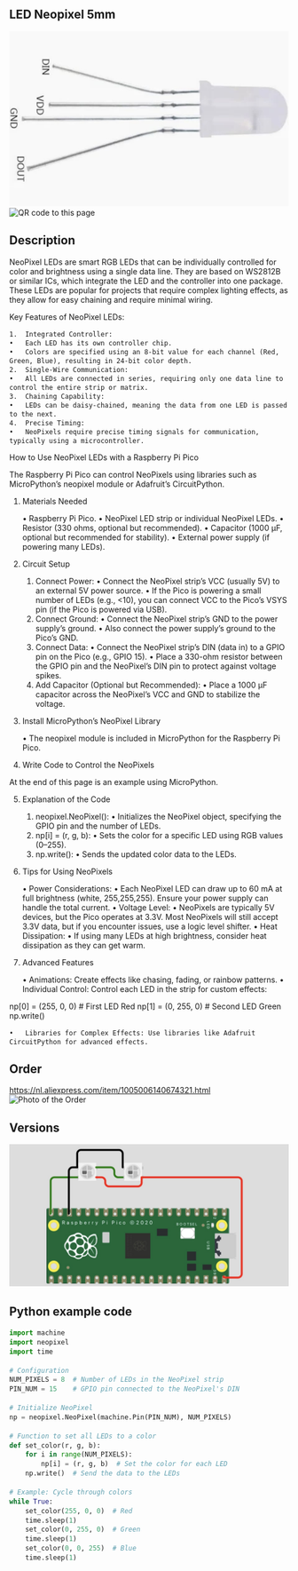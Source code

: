 ## LED Neopixel 5mm

<img src="LED Neopixel_Photo.jpg" alt="Photo of the component">
<img src="LED Neopixel_QR_code.jpg" alt="QR code to this page" width="80" height="80">

## Description
NeoPixel LEDs are smart RGB LEDs that can be individually controlled for color and brightness using a single data line. They are based on WS2812B or similar ICs, which integrate the LED and the controller into one package. These LEDs are popular for projects that require complex lighting effects, as they allow for easy chaining and require minimal wiring.

Key Features of NeoPixel LEDs:

	1.	Integrated Controller:
	•	Each LED has its own controller chip.
	•	Colors are specified using an 8-bit value for each channel (Red, Green, Blue), resulting in 24-bit color depth.
	2.	Single-Wire Communication:
	•	All LEDs are connected in series, requiring only one data line to control the entire strip or matrix.
	3.	Chaining Capability:
	•	LEDs can be daisy-chained, meaning the data from one LED is passed to the next.
	4.	Precise Timing:
	•	NeoPixels require precise timing signals for communication, typically using a microcontroller.

How to Use NeoPixel LEDs with a Raspberry Pi Pico

The Raspberry Pi Pico can control NeoPixels using libraries such as MicroPython’s neopixel module or Adafruit’s CircuitPython.

1. Materials Needed

	•	Raspberry Pi Pico.
	•	NeoPixel LED strip or individual NeoPixel LEDs.
	•	Resistor (330 ohms, optional but recommended).
	•	Capacitor (1000 µF, optional but recommended for stability).
	•	External power supply (if powering many LEDs).

2. Circuit Setup

	1.	Connect Power:
	•	Connect the NeoPixel strip’s VCC (usually 5V) to an external 5V power source.
	•	If the Pico is powering a small number of LEDs (e.g., <10), you can connect VCC to the Pico’s VSYS pin (if the Pico is powered via USB).
	2.	Connect Ground:
	•	Connect the NeoPixel strip’s GND to the power supply’s ground.
	•	Also connect the power supply’s ground to the Pico’s GND.
	3.	Connect Data:
	•	Connect the NeoPixel strip’s DIN (data in) to a GPIO pin on the Pico (e.g., GPIO 15).
	•	Place a 330-ohm resistor between the GPIO pin and the NeoPixel’s DIN pin to protect against voltage spikes.
	4.	Add Capacitor (Optional but Recommended):
	•	Place a 1000 µF capacitor across the NeoPixel’s VCC and GND to stabilize the voltage.

3. Install MicroPython’s NeoPixel Library

	•	The neopixel module is included in MicroPython for the Raspberry Pi Pico.

4. Write Code to Control the NeoPixels

At the end of this page is an example using MicroPython.

5. Explanation of the Code

	1.	neopixel.NeoPixel():
	•	Initializes the NeoPixel object, specifying the GPIO pin and the number of LEDs.
	2.	np[i] = (r, g, b):
	•	Sets the color for a specific LED using RGB values (0–255).
	3.	np.write():
	•	Sends the updated color data to the LEDs.

6. Tips for Using NeoPixels

	•	Power Considerations:
	•	Each NeoPixel LED can draw up to 60 mA at full brightness (white, 255,255,255). Ensure your power supply can handle the total current.
	•	Voltage Level:
	•	NeoPixels are typically 5V devices, but the Pico operates at 3.3V. Most NeoPixels will still accept 3.3V data, but if you encounter issues, use a logic level shifter.
	•	Heat Dissipation:
	•	If using many LEDs at high brightness, consider heat dissipation as they can get warm.

7. Advanced Features

	•	Animations: Create effects like chasing, fading, or rainbow patterns.
	•	Individual Control: Control each LED in the strip for custom effects:

np[0] = (255, 0, 0)  # First LED Red
np[1] = (0, 255, 0)  # Second LED Green
np.write()

	•	Libraries for Complex Effects: Use libraries like Adafruit CircuitPython for advanced effects.

## Order
<a href="https://nl.aliexpress.com/item/1005006140674321.html">https://nl.aliexpress.com/item/1005006140674321.html</a>
<img src="LED Neopixel_Order.jpg" alt="Photo of the Order">

##  Versions

<img src="LED Neopixel_Wiring.jpg" alt="Wiring" >

## Python example code

```python
import machine
import neopixel
import time

# Configuration
NUM_PIXELS = 8  # Number of LEDs in the NeoPixel strip
PIN_NUM = 15    # GPIO pin connected to the NeoPixel's DIN

# Initialize NeoPixel
np = neopixel.NeoPixel(machine.Pin(PIN_NUM), NUM_PIXELS)

# Function to set all LEDs to a color
def set_color(r, g, b):
    for i in range(NUM_PIXELS):
        np[i] = (r, g, b)  # Set the color for each LED
    np.write()  # Send the data to the LEDs

# Example: Cycle through colors
while True:
    set_color(255, 0, 0)  # Red
    time.sleep(1)
    set_color(0, 255, 0)  # Green
    time.sleep(1)
    set_color(0, 0, 255)  # Blue
    time.sleep(1)
```

